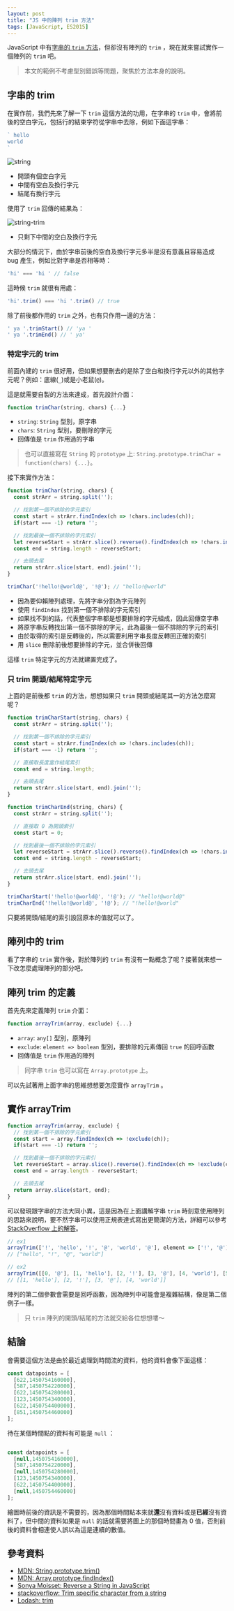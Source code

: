 ```yaml
---
layout: post
title: "JS 中的陣列 trim 方法"
tags: [JavaScript, ES2015]
---
```


JavaScript 中有[字串的 `trim` 方法](https://developer.mozilla.org/en-US/docs/Web/JavaScript/Reference/Global_Objects/String/Trim)，但卻沒有陣列的 `trim` ，現在就來嘗試實作一個陣列的 `trim` 吧。

<!-- more -->

> 本文的範例不考慮型別錯誤等問題，聚焦於方法本身的說明。

## 字串的 trim

在實作前，我們先來了解一下 `trim` 這個方法的功用，在字串的 `trim` 中，會將前後的空白字元，包括行的結束字符從字串中去除，例如下面這字串：

```js
` hello
world 
`
```

![string](string.png)

* 開頭有個空白字元
* 中間有空白及換行字元
* 結尾有換行字元

使用了 `trim` 回傳的結果為：

![string-trim](string-trim.png)

* 只剩下中間的空白及換行字元

大部分的情況下，由於字串前後的空白及換行字元多半是沒有意義且容易造成 bug 產生，例如比對字串是否相等時：

```js
'hi' === 'hi ' // false
```

這時候 `trim` 就很有用處：

```js
'hi'.trim() === 'hi '.trim() // true
```

除了前後都作用的 `trim` 之外，也有只作用一邊的方法：

```js
' ya '.trimStart() // 'ya '
' ya '.trimEnd() // ' ya'
```

### 特定字元的 trim

前面內建的 `trim` 很好用，但如果想要刪去的是除了空白和換行字元以外的其他字元呢？例如：底線(`_`)或是小老鼠(`@`)。

這是就需要自製的方法來達成，首先設計介面：

```js
function trimChar(string, chars) {...}
```

* `string`: `String` 型別，原字串
* `chars`: `String` 型別，要刪除的字元
* 回傳值是 `trim` 作用過的字串

> 也可以直接寫在 `String` 的 `prototype` 上: `String.prototype.trimChar = function(chars) {...}`。

接下來實作方法：

```js
function trimChar(string, chars) {  
  const strArr = string.split('');

  // 找到第一個不排除的字元索引
  const start = strArr.findIndex(ch => !chars.includes(ch));
  if(start === -1) return '';

  // 找到最後一個不排除的字元索引
  let reverseStart = strArr.slice().reverse().findIndex(ch => !chars.includes(ch));
  const end = string.length - reverseStart;

  // 去頭去尾
  return strArr.slice(start, end).join('');
}
```

```js
trimChar('!hello!@world@', '!@'); // "hello!@world"
```

* 因為要仰賴陣列處理，先將字串分割為字元陣列
* 使用 `findIndex` 找到第一個不排除的字元索引
* 如果找不到的話，代表整個字串都是想要排除的字元組成，因此回傳空字串
* 將原字串反轉找出第一個不排除的字元，此為最後一個不排除的字元的索引
* 由於取得的索引是反轉後的，所以需要利用字串長度反轉回正確的索引
* 用 `slice` 刪除前後想要排除的字元，並合併後回傳

這樣 `trim` 特定字元的方法就建置完成了。

### 只 trim 開頭/結尾特定字元

上面的是前後都 `trim` 的方法，想想如果只 `trim` 開頭或結尾其一的方法怎麼寫呢？

```js
function trimCharStart(string, chars) {  
  const strArr = string.split('');

  // 找到第一個不排除的字元索引
  const start = strArr.findIndex(ch => !chars.includes(ch));
  if(start === -1) return '';

  // 直接取長度當作結尾索引
  const end = string.length;

  // 去頭去尾
  return strArr.slice(start, end).join('');
}

function trimCharEnd(string, chars) {  
  const strArr = string.split('');

  // 直接取 0 為開頭索引
  const start = 0;

  // 找到最後一個不排除的字元索引
  let reverseStart = strArr.slice().reverse().findIndex(ch => !chars.includes(ch));
  const end = string.length - reverseStart;

  // 去頭去尾
  return strArr.slice(start, end).join('');
}
```

```js
trimCharStart('!hello!@world@', '!@'); // "hello!@world@"
trimCharEnd('!hello!@world@', '!@'); // "!hello!@world"
```

只要將開頭/結尾的索引設回原本的值就可以了。

## 陣列中的 trim

看了字串的 `trim` 實作後，對於陣列的 `trim` 有沒有一點概念了呢？接著就來想一下改怎麼處理陣列的部分吧。

## 陣列 trim 的定義

首先先來定義陣列 `trim` 介面：

```js
function arrayTrim(array, exclude) {...}
```

* `array`: `any[]` 型別，原陣列
* `exclude`: `element => boolean` 型別，要排除的元素傳回 `true` 的回呼函數
* 回傳值是 `trim` 作用過的陣列

> 同字串 `trim` 也可以寫在 `Array.prototype` 上。

可以先試著用上面字串的思維想想要怎麼實作 `arrayTrim` 。

## 實作 arrayTrim

```js
function arrayTrim(array, exclude) {
  // 找到第一個不排除的字元索引
  const start = array.findIndex(ch => !exclude(ch));
  if(start === -1) return '';

  // 找到最後一個不排除的字元索引
  let reverseStart = array.slice().reverse().findIndex(ch => !exclude(ch));
  const end = array.length - reverseStart;

  // 去頭去尾
  return array.slice(start, end);
}
```

可以發現跟字串的方法大同小異，這是因為在上面講解字串 `trim` 時刻意使用陣列的思路來說明，要不然字串可以使用正規表達式寫出更簡潔的方法，詳細可以參考 [StackOverflow 上的解答](https://stackoverflow.com/a/32516190/3493127)。

```js
// ex1
arrayTrim(['!', 'hello', '!', '@', 'world', '@'], element => ['!', '@'].includes(element));
// ["hello", "!", "@", "world"]

// ex2
arrayTrim([[0, '@'], [1, 'hello'], [2, '!'], [3, '@'], [4, 'world'], [5, '@']], element => ['!', '@'].includes(element[1]));
// [[1, 'hello'], [2, '!'], [3, '@'], [4, 'world']]
```

陣列的第二個參數會需要是回呼函數，因為陣列中可能會是複雜結構，像是第二個例子一樣。

> 只 `trim` 陣列的開頭/結尾的方法就交給各位想想嘍～

## 結論

會需要這個方法是由於最近處理到時間流的資料，他的資料會像下面這樣：

```js
const datapoints = [
  [622,1450754160000],
  [587,1450754220000],
  [622,1450754280000],
  [123,1450754340000],
  [622,1450754400000],
  [851,1450754460000]
];
```

待在某個時間點的資料有可能是 `null` ：

```js

const datapoints = [
  [null,1450754160000],
  [587,1450754220000],
  [null,1450754280000],
  [123,1450754340000],
  [622,1450754400000],
  [null,1450754460000]
];
```

繪圖時前後的資訊是不需要的，因為那個時間點本來就**還**沒有資料或是**已經**沒有資料了，但中間的資料如果是 `null` 的話就需要將圖上的那個時間畫為 0 值，否則前後的資料會相連使人誤以為這是連續的數值。

## 參考資料

* [MDN: String.prototype.trim()](https://developer.mozilla.org/en-US/docs/Web/JavaScript/Reference/Global_Objects/String/Trim)
* [MDN: Array.prototype.findIndex()](https://developer.mozilla.org/en-US/docs/Web/JavaScript/Reference/Global_Objects/Array/findIndex)
* [Sonya Moisset: Reverse a String in JavaScript](https://medium.com/sonyamoisset/reverse-a-string-in-javascript-a18027b8e91c#:~:text=The%20split()%20method%20splits,an%20array%20into%20a%20string.)
* [stackoverflow: Trim specific character from a string](https://stackoverflow.com/questions/26156292/trim-specific-character-from-a-string)
* [Lodash: trim](https://lodash.com/docs/4.17.15#trim)
